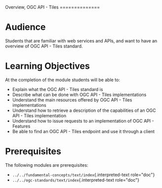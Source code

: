 Overview, OGC API - Tiles ==============

# Audience

Students that are familiar with web services and APIs, and want to have
an overview of OGC API - Tiles standard.

# Learning Objectives

At the completion of the module students will be able to:

-   Explain what the OGC API - Tiles standard is
-   Describe what can be done with OGC API - Tiles implementations
-   Understand the main resources offered by OGC API - Tiles
    implementations
-   Understand how to retrieve a description of the capabilities of an
    OGC API - Tiles implementation
-   Understand how to issue requests to an implementation of OGC API -
    Features
-   Be able to find an OGC API - Tiles endpoint and use it through a
    client

# Prerequisites

The following modules are prerequisites:

-   `../../fundamental-concepts/text/index`{.interpreted-text
    role="doc"}
-   `../../ogc-standards/text/index`{.interpreted-text role="doc"}
